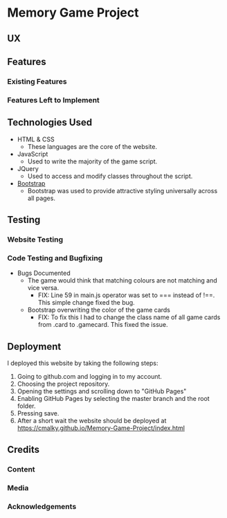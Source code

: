 # Memory Game Project
 
## UX

## Features
 
### Existing Features

### Features Left to Implement

## Technologies Used

- HTML & CSS
    - These languages are the core of the website.
- JavaScript
    - Used to write the majority of the game script.
- JQuery
    - Used to access and modify classes throughout the script.
- [Bootstrap](https://getbootstrap.com/)
    - Bootstrap was used to provide attractive styling universally across all pages.


## Testing

### Website Testing

### Code Testing and Bugfixing

- Bugs Documented
    - The game would think that matching colours are not matching and vice versa. 
        - FIX: Line 59 in main.js operator was set to === instead of !==. This simple change fixed the bug.
    - Bootstrap overwriting the color of the game cards 
        - FIX: To fix this I had to change the class name of all game cards from .card to .gamecard. This fixed the issue.

## Deployment

I deployed this website by taking the following steps:

1. Going to github.com and logging in to my account.
2. Choosing the project repository.
3. Opening the settings and scrolling down to "GitHub Pages"
4. Enabling GitHub Pages by selecting the master branch and the root folder.
5. Pressing save.
6. After a short wait the website should be deployed at https://cmalky.github.io/Memory-Game-Project/index.html

## Credits

### Content

### Media

### Acknowledgements
